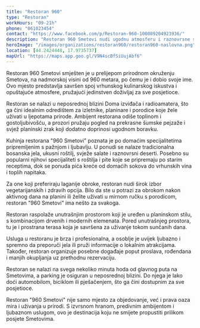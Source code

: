 ```yaml
---
title: "Restoran 960"
type: "Restoran"
workHours: "09-21h"
phone: "061023454"
contact: "https://www.facebook.com/p/Restoran-960-100089204923936/"
description: "Restoran 960 Smetovi nudi ugodnu atmosferu i raznovrsne specijalitete, savršene za opuštanje nakon aktivnosti na otvorenom."
heroImage: "/images/organizations/restoran960/restoran960-naslovna.png"
location: [44.2424448, 17.9735737]
mapUrl: "https://maps.app.goo.gl/V9N4scBfSiUujAbf6"
---
```


Restoran 960 Smetovi smješten je u prelijepom prirodnom okruženju Smetova, na nadmorskoj visini od 960 metara, po čemu je i dobio svoje ime. Ovo mjesto predstavlja savršen spoj vrhunskog kulinarskog iskustva i opuštajuće atmosfere, pružajući jedinstven doživljaj za sve posjetioce.

Restoran se nalazi u neposrednoj blizini Doma izviđača i radioamatera, što ga čini idealnim odredištem za izletnike, planinare i porodice koje žele uživati u ljepotama prirode. Ambijent restorana odiše toplinom i gostoljubivošću, a prozori pružaju pogled na prekrasne šumske pejzaže i svjež planinski zrak koji dodatno doprinosi ugodnom boravku.

Kuhinja restorana "960 Smetovi" poznata je po domaćim specijalitetima pripremljenim s pažnjom i ljubavlju. U ponudi se nalaze tradicionalna bosanska jela, ukusni roštilj, svježe salate i raznovrsni deserti. Posebno su popularni njihovi specijaliteti s roštilja i pite koje se pripremaju po starim receptima, dok se ponuda pića kreće od domaćih sokova do vrhunskih vina i toplih napitaka.

Za one koji preferiraju laganije obroke, restoran nudi širok izbor vegetarijanskih i zdravih opcija. Bilo da ste u potrazi za obrokom nakon aktivnog dana na planini ili želite uživati u mirnom ručku s porodicom, restoran "960 Smetovi" ima nešto za svakoga.

Restoran raspolaže unutrašnjim prostorom koji je uređen u planinskom stilu, s kombinacijom drvenih i modernih elemenata. Pored unutrašnjeg prostora, tu je i prostrana terasa koja je savršena za uživanje tokom sunčanih dana.

Usluga u restoranu je brza i profesionalna, a osoblje je uvijek ljubazno i spremno da preporuči jela ili pruži informacije o lokalnim atrakcijama. Također, restoran organizuje posebne događaje poput proslava, rođendana i manjih okupljanja uz prethodnu rezervaciju.

Restoran se nalazi na svega nekoliko minuta hoda od glavnog puta na Smetovima, a parking je osiguran u neposrednoj blizini. Do njega je lako doći automobilom, biciklom ili pješačenjem, što ga čini dostupnim za sve posjetioce.

Restoran "960 Smetovi" nije samo mjesto za objedovanje, već i prava oaza mira i uživanja u prirodi. S izvrsnom hranom, predivnim ambijentom i ljubaznom uslugom, ovo je destinacija koju ne smijete propustiti prilikom posjete Smetovima.